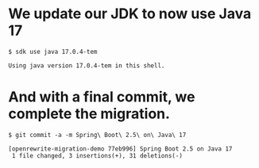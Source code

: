 # We update our JDK to now use Java 17

```shell
$ sdk use java 17.0.4-tem

Using java version 17.0.4-tem in this shell.
```

# And with a final commit, we complete the migration.

```shell
$ git commit -a -m Spring\ Boot\ 2.5\ on\ Java\ 17

[openrewrite-migration-demo 77eb996] Spring Boot 2.5 on Java 17
 1 file changed, 3 insertions(+), 31 deletions(-)
```